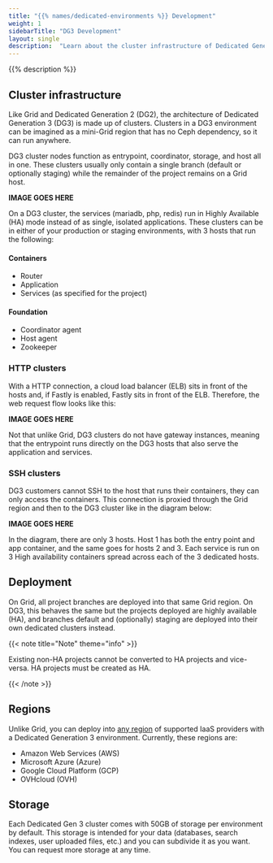 ```yaml
---
title: "{{% names/dedicated-environments %}} Development"
weight: 1
sidebarTitle: "DG3 Development"
layout: single
description:  "Learn about the cluster infrastructure of Dedicated Generation 3, and discover key details about deployment, which regions are supported and storage limits."
---
```


{{% description %}}

## Cluster infrastructure 

Like Grid and Dedicated Generation 2 (DG2), the architecture of Dedicated Generation 3 (DG3) is made up of clusters. Clusters in a DG3 environment can be imagined as a mini-Grid region that has no Ceph dependency, so it can run anywhere. 

DG3 cluster nodes function as entrypoint, coordinator, storage, and host all in one. These clusters usually only contain a single branch (default or optionally staging) while the remainder of the project remains on a Grid host. 

**IMAGE GOES HERE**

On a DG3 cluster, the services (mariadb, php, redis) run in Highly Available (HA) mode instead of as single, isolated applications. These clusters can be in either of your production or staging environments, with 3 hosts that run the following:

#### Containers

-   Router
-   Application
-   Services (as specified for the project)

#### Foundation

-   Coordinator agent
-   Host agent
-   Zookeeper

### HTTP clusters

With a HTTP connection, a cloud load balancer (ELB) sits in front of the hosts and, if Fastly is enabled, Fastly sits in front of the ELB. Therefore, the web request flow looks like this:

**IMAGE GOES HERE**

Not that unlike Grid, DG3 clusters do not have gateway instances, meaning that the entrypoint runs directly on the DG3 hosts that also serve the application and services. 

### SSH clusters

DG3 customers cannot SSH to the host that runs their containers, they can only access the containers. This connection is proxied through the Grid region and then to the DG3 cluster like in the diagram below:

**IMAGE GOES HERE**


In the diagram, there are only 3 hosts. Host 1 has both the entry point and app container, and the same goes for hosts 2 and 3. Each service is run on 3 High availability containers spread across each of the 3 dedicated hosts.

## Deployment

On Grid, all project branches are deployed into that same Grid region. On DG3, this behaves the same but the projects deployed are highly available (HA), and branches default and (optionally) staging are deployed into their own dedicated clusters instead.

{{< note title="Note" theme="info" >}}

Existing non-HA projects cannot be converted to HA projects and vice-versa. HA projects must be created as HA.

{{< /note >}}

## Regions

Unlike Grid, you can deploy into [any region](https://docs.platform.sh/development/regions.html#regions) of supported IaaS providers with a Dedicated Generation 3 environment. Currently, these regions are:

-   Amazon Web Services (AWS)
-   Microsoft Azure (Azure)
-   Google Cloud Platform (GCP)
-   OVHcloud (OVH) 

## Storage

Each Dedicated Gen 3 cluster comes with 50GB of storage per environment by default. This storage is intended for your data (databases, search indexes, user uploaded files, etc.) and you can subdivide it as you want. You can request more storage at any time.